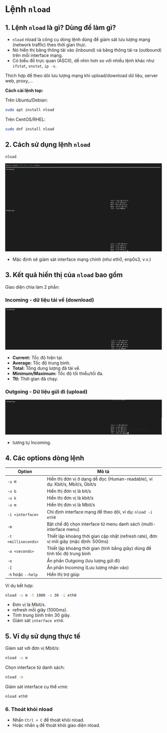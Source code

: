 # Lệnh `nload`

## 1. Lệnh `nload` là gì? Dùng để làm gì?

- `nload` nload là công cụ dòng lệnh dùng để giám sát lưu lượng mạng (network traffic) theo thời gian thực.
- Nó hiển thị băng thông tải vào (inbound) và băng thông tải ra (outbound) trên mỗi interface mạng.
- Có biểu đồ trực quan (ASCII), dễ nhìn hơn so với nhiều lệnh khác như `ifstat`, `vnstat`, `ip -s`.

Thích hợp để theo dõi lưu lượng mạng khi upload/download dữ liệu, server web, proxy,...

**Cách cài lệnh top:**

Trên Ubuntu/Debian:

```bash
sudo apt install nload
```

Trên CentOS/RHEL:

```bash
sudo dnf install nload
```

## 2. Cách sử dụng lệnh `nload`

```bash
nload
```

![nload command](./images/nload.png)

- Mặc định sẽ giám sát interface mạng chính (như eth0, enp0s3, v.v.)

## 3. Kết quả hiển thị của `nload` bao gồm

Giao diện chia làm 2 phần:

### Incoming - dữ liệu tải về (download)

![Incoming](./images/incoming.png)

- **Current:** Tốc độ hiện tại.
- **Average:** Tốc độ trung bình.
- **Total:** Tổng dung lượng đã tải về.
- **Minimum/Maximum:** Tốc độ tối thiểu/tối đa.
- **Ttl:** Thời gian đã chạy.

### Outgoing - Dữ liệu gửi đi (upload)

![Outgoing](./images/outgoing.png)

- tương tự Incoming.

## 4. Các options dòng lệnh

| Option | Mô tả |
|---------|-------|
| `-u H` | Hiển thị đơn vị ở dạng dễ đọc (Human-readable), ví dụ: Kbit/s, Mbit/s, Gbit/s |
| `-u b` | Hiển thị đơn vị là bit/s |
| `-u k` | Hiển thị đơn vị là kbit/s |
| `-u m` | Hiển thị đơn vị là Mbit/s |
| `-i <interface>` | Chỉ định interface mạng để theo dõi, ví dụ: `nload -i eth0` |
| `-m` | Bật chế độ chọn interface từ menu danh sách (multi-interface menu) |
| `-t <milliseconds>` | Thiết lập khoảng thời gian cập nhật (refresh rate), đơn vị mili giây (mặc định: 500ms) |
| `-a <seconds>` | Thiết lập khoảng thời gian (tính bằng giây) dùng để tính tốc độ trung bình |
| `-o` | Ẩn phần Outgoing (lưu lượng gửi đi) |
| `-I` | Ẩn phần Incoming (Lưu lượng nhận vào) |
| `-h` hoặc `--help` | Hiển thị trợ giúp |

Ví dụ kết hợp:

```bash
nload -u m -t 1000 -a 30 -i eth0
```

- Đơn vị là Mbit/s.
- refresh mỗi giây (1000ms).
- Tính trung bình trên 30 giây.
- Giám sát `interface eth0`.

## 5. Ví dụ sử dụng thực tế

Giám sát với đơn vị Mbit/s:

```bash
nload -u m
```

Chọn interface từ danh sách:

```bash
nload -m
```

Giám sát interface cụ thể `eth0`:

```bash
nload eth0
```

### 6. Thoát khỏi nload

- Nhấn `Ctrl + C` để thoát khỏi nload.
- Hoặc nhấn `q` để thoát khỏi giao diện nload.
